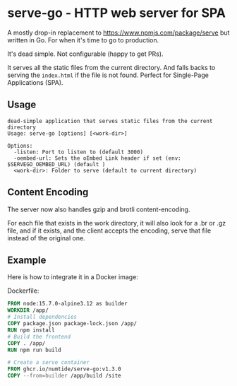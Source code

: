 # serve-go - HTTP web server for SPA

A mostly drop-in replacement to https://www.npmjs.com/package/serve but
written in Go. For when it's time to go to production.

It's dead simple. Not configurable (happy to get PRs).

It serves all the static files from the current directory. And falls backs to
serving the `index.html` if the file is not found. Perfect for Single-Page
Applications (SPA).

## Usage

```
dead-simple application that serves static files from the current directory
Usage: serve-go [options] [<work-dir>]

Options:
  -listen: Port to listen to (default 3000)
  -oembed-url: Sets the oEmbed Link header if set (env: $SERVEGO_OEMBED_URL) (default )
  <work-dir>: Folder to serve (default to current directory)
```

## Content Encoding

The server now also handles gzip and brotli content-encoding.

For each file that exists in the work directory, it will also look for a .br
or .gz file, and if it exists, and the client accepts the encoding, serve that
file instead of the original one.

## Example

Here is how to integrate it in a Docker image:

Dockerfile:
```dockerfile
FROM node:15.7.0-alpine3.12 as builder
WORKDIR /app/
# Install dependencies
COPY package.json package-lock.json /app/
RUN npm install
# Build the frontend
COPY . /app/
RUN npm run build

# Create a serve container
FROM ghcr.io/numtide/serve-go:v1.3.0
COPY --from=builder /app/build /site
```

